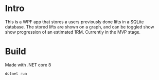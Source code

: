 # Intro
This is a WPF app that stores a users previously done lifts in a SQLite database. The stored lifts are shown on a graph, and can be toggled show show progression of an estimated 1RM. 
Currently in the MVP stage.

# Build
Made with .NET core 8 
```
dotnet run
```
